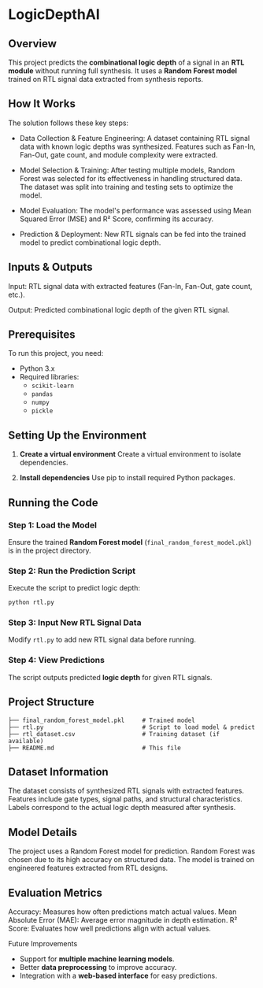 # LogicDepthAI

## Overview
This project predicts the **combinational logic depth** of a signal in an **RTL module** without running full synthesis. It uses a **Random Forest model** trained on RTL signal data extracted from synthesis reports.

## How It Works

The solution follows these key steps:

- Data Collection & Feature Engineering: A dataset containing RTL signal data with known logic depths was synthesized. Features such as Fan-In, Fan-Out, gate count, and module complexity were extracted.

- Model Selection & Training: After testing multiple models, Random Forest was selected for its effectiveness in handling structured data. The dataset was split into training and testing sets to optimize the model.

- Model Evaluation: The model's performance was assessed using Mean Squared Error (MSE) and R² Score, confirming its accuracy.

- Prediction & Deployment: New RTL signals can be fed into the trained model to predict combinational logic depth.

## Inputs & Outputs

Input: RTL signal data with extracted features (Fan-In, Fan-Out, gate count, etc.).

Output: Predicted combinational logic depth of the given RTL signal.

## Prerequisites
To run this project, you need:
- Python 3.x
- Required libraries:
  - `scikit-learn`
  - `pandas`
  - `numpy`
  - `pickle`

## Setting Up the Environment

1. **Create a virtual environment**
   Create a virtual environment to isolate dependencies.
   
2. **Install dependencies**
   Use pip to install required Python packages.

## Running the Code

### **Step 1: Load the Model**
Ensure the trained **Random Forest model** (`final_random_forest_model.pkl`) is in the project directory.

### **Step 2: Run the Prediction Script**
Execute the script to predict logic depth:
```sh
python rtl.py
```

### **Step 3: Input New RTL Signal Data**
Modify `rtl.py` to add new RTL signal data before running.

### **Step 4: View Predictions**
The script outputs predicted **logic depth** for given RTL signals.

## Project Structure
```
├── final_random_forest_model.pkl     # Trained model
├── rtl.py                            # Script to load model & predict
├── rtl_dataset.csv                   # Training dataset (if available)
├── README.md                         # This file
```
## Dataset Information

The dataset consists of synthesized RTL signals with extracted features.
Features include gate types, signal paths, and structural characteristics.
Labels correspond to the actual logic depth measured after synthesis.

## Model Details

The project uses a Random Forest model for prediction.
Random Forest was chosen due to its high accuracy on structured data.
The model is trained on engineered features extracted from RTL designs.

## Evaluation Metrics

Accuracy: Measures how often predictions match actual values.
Mean Absolute Error (MAE): Average error magnitude in depth estimation.
R² Score: Evaluates how well predictions align with actual values.

Future Improvements
- Support for **multiple machine learning models**.
- Better **data preprocessing** to improve accuracy.
- Integration with a **web-based interface** for easy predictions.




